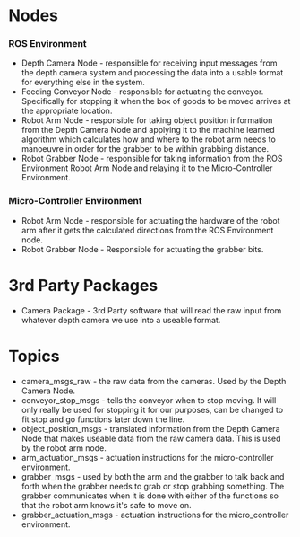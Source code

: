 # Nodes

### ROS Environment

- Depth Camera Node - responsible for receiving input messages from the depth camera system and processing the data into a usable format for everything else in the system.
- Feeding Conveyor Node - responsible for actuating the conveyor. Specifically for stopping it when the box of goods to be moved arrives at the appropriate location.
- Robot Arm Node - responsible for taking object position information from the Depth Camera Node and applying it to the machine learned algorithm which calculates how and where to the robot arm needs to manoeuvre in order for the grabber to be within grabbing distance.
- Robot Grabber Node - responsible for taking information from the ROS Environment Robot Arm Node and relaying it to the Micro-Controller Environment.

### Micro-Controller Environment

- Robot Arm Node - responsible for actuating the hardware of the robot arm after it gets the calculated directions from the ROS Environment node.
- Robot Grabber Node - Responsible for actuating the grabber bits.

# 3rd Party Packages

- Camera Package - 3rd Party software that will read the raw input from whatever depth camera we use into a useable format.

# Topics

- camera_msgs_raw - the raw data from the cameras. Used by the Depth Camera Node.
- conveyor_stop_msgs - tells the conveyor when to stop moving. It will only really be used for stopping it for our purposes, can be changed to fit stop and go functions later down the line.
- object_position_msgs - translated information from the Depth Camera Node that makes useable data from the raw camera data. This is used by the robot arm node.
- arm_actuation_msgs - actuation instructions for the micro-controller environment.
- grabber_msgs - used by both the arm and the grabber to talk back and forth when the grabber needs to grab or stop grabbing something. The grabber communicates when it is done with either of the functions so that the robot arm knows it's safe to move on.
- grabber_actuation_msgs - actuation instructions for the micro_controller environment.